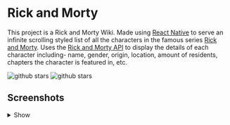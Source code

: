 # Rick and Morty

This project is a Rick and Morty Wiki. Made using [React Native](https://reactnative.dev/) to serve an infinite scrolling styled list of all the characters in the famous series [Rick and Morty](https://en.wikipedia.org/wiki/Rick_and_Morty). Uses the [Rick and Morty API](https://rickandmortyapi.com/documentation/#rest) to display the details of each character including- name, gender, origin, location, amount of residents, chapters the character is featured in, etc.

![github stars](https://img.shields.io/github/stars/dustspeck/rick-n-morty-wiki-app) ![github stars](https://img.shields.io/badge/app-react%20native-blue)

## Screenshots

<details>
<summary>Show</summary>
<br>
<img src="https://github.com/ayuleul/Rick_and_Morty/assets/36878262/4705353e-84c1-4e85-9b1d-60bbecbd388f" alt="Screenshot Description" width="200">
<img src="https://github.com/ayuleul/Rick_and_Morty/assets/36878262/d50b7b3b-de08-48f1-9b6f-e97a194cd4dc" alt="Screenshot Description" width="200">
<br><br><br>
<img src="https://github.com/ayuleul/Rick_and_Morty/assets/36878262/ed18b5f1-4375-427d-bedd-c5a7d13fc3a2" alt="Screenshot Description" width="200"> 
<img src="https://github.com/ayuleul/Rick_and_Morty/assets/36878262/24edff5e-9acf-41ca-974a-d4fa761bb096" alt="Screenshot Description" width="200"> 

</details>
